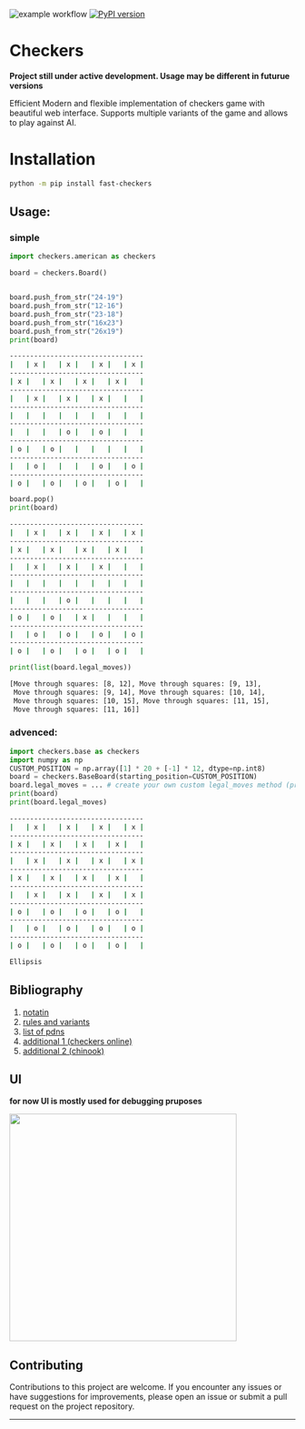 ![example workflow](https://github.com/michalskibinski109/checkers/actions/workflows/python-app.yml/badge.svg)
[![PyPI version](https://badge.fury.io/py/fast_checkers.svg)](https://badge.fury.io/py/fast_checkers)

# Checkers 

__Project still under active development. Usage may be different in futurue versions__

Efficient Modern and flexible implementation of checkers game with beautiful web interface.
Supports multiple variants of the game and allows to play against AI.



# Installation

```bash
python -m pip install fast-checkers 
```

## Usage:

### simple

```python
import checkers.american as checkers

board = checkers.Board()


board.push_from_str("24-19")
board.push_from_str("12-16")
board.push_from_str("23-18")
board.push_from_str("16x23")
board.push_from_str("26x19")
print(board)
```
```bash
---------------------------------
|   | x |   | x |   | x |   | x |
---------------------------------
| x |   | x |   | x |   | x |   |
---------------------------------
|   | x |   | x |   | x |   |   |
---------------------------------
|   |   |   |   |   |   |   |   |
---------------------------------
|   |   |   | o |   | o |   |   |
---------------------------------
| o |   | o |   |   |   |   |   |
---------------------------------
|   | o |   |   |   | o |   | o |
---------------------------------
| o |   | o |   | o |   | o |   |
```
```python
board.pop()
print(board)
```
```bash
---------------------------------
|   | x |   | x |   | x |   | x |
---------------------------------
| x |   | x |   | x |   | x |   |
---------------------------------
|   | x |   | x |   | x |   |   |
---------------------------------
|   |   |   |   |   |   |   |   |
---------------------------------
|   |   |   | o |   |   |   |   |
---------------------------------
| o |   | o |   | x |   |   |   |
---------------------------------
|   | o |   | o |   | o |   | o |
---------------------------------
| o |   | o |   | o |   | o |   |
```
```python
print(list(board.legal_moves))
```
```bash
[Move through squares: [8, 12], Move through squares: [9, 13],
 Move through squares: [9, 14], Move through squares: [10, 14],
 Move through squares: [10, 15], Move through squares: [11, 15],
 Move through squares: [11, 16]]
```

### advenced:

```python
import checkers.base as checkers
import numpy as np
CUSTOM_POSITION = np.array([1] * 20 + [-1] * 12, dtype=np.int8)
board = checkers.BaseBoard(starting_position=CUSTOM_POSITION)
board.legal_moves = ... # create your own custom legal_moves method (property)
print(board)
print(board.legal_moves)
```

```bash
---------------------------------
|   | x |   | x |   | x |   | x |
---------------------------------
| x |   | x |   | x |   | x |   |
---------------------------------
|   | x |   | x |   | x |   | x |
---------------------------------
| x |   | x |   | x |   | x |   |
---------------------------------
|   | x |   | x |   | x |   | x |
---------------------------------
| o |   | o |   | o |   | o |   |
---------------------------------
|   | o |   | o |   | o |   | o |
---------------------------------
| o |   | o |   | o |   | o |   |

Ellipsis
```


## Bibliography
1. [notatin](https://en.wikipedia.org/wiki/Portable_Draughts_Notation)
2. [rules and variants](https://en.wikipedia.org/wiki/Checkers)
3. [list of pdns](https://github.com/mig0/Games-Checkers/)
4. [additional 1 (checkers online)](https://checkers.online/play)
5. [additional 2 (chinook)](https://webdocs.cs.ualberta.ca/~chinook/play/notation.html)

## UI
__for now UI is mostly used for debugging pruposes__


<img src="https://github.com/michalskibinski109/checkers/assets/77834536/acae0786-9cf3-4e30-9a04-abd7c018202b" width="400">

## Contributing

Contributions to this project are welcome. If you encounter any issues or have suggestions for improvements, please open an issue or submit a pull request on the project repository.

---

